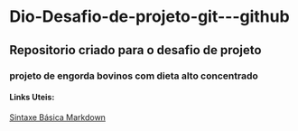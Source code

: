 # Dio-Desafio-de-projeto-git---github

## Repositorio criado para o desafio de projeto

### projeto de engorda bovinos com dieta alto concentrado

#### Links Uteis:
[Sintaxe Básica Markdown](https://www.markdownguide.org/basic-syntax)
